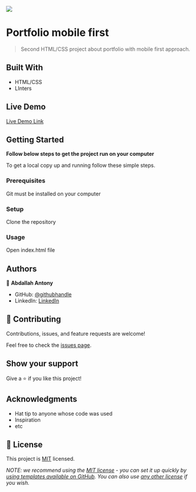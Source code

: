 ![](https://img.shields.io/badge/Microverse-blueviolet)

# Portfolio mobile first

>Second HTML/CSS project about portfolio with mobile first approach.


## Built With

- HTML/CSS
- LInters

## Live Demo
[Live Demo Link](https://abdallahmalima.github.io/portfolio_mobile_first)



## Getting Started

**Follow below steps to get the project run on your computer**



To get a local copy up and running follow these simple steps.

### Prerequisites
Git must be installed on your computer
### Setup
Clone the repository
### Usage
Open index.html file


## Authors

👤 **Abdallah Antony**

- GitHub: [@githubhandle](https://github.com/abdallahmalima)
- LinkedIn: [LinkedIn](https://www.linkedin.com/in/abdallah-malima-antony)



## 🤝 Contributing

Contributions, issues, and feature requests are welcome!

Feel free to check the [issues page](../../issues/).

## Show your support

Give a ⭐️ if you like this project!

## Acknowledgments

- Hat tip to anyone whose code was used
- Inspiration
- etc

## 📝 License

This project is [MIT](./LICENSE) licensed.

_NOTE: we recommend using the [MIT license](https://choosealicense.com/licenses/mit/) - you can set it up quickly by [using templates available on GitHub](https://docs.github.com/en/communities/setting-up-your-project-for-healthy-contributions/adding-a-license-to-a-repository). You can also use [any other license](https://choosealicense.com/licenses/) if you wish._
